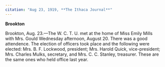 ```yaml
---
citation: "Aug 23, 1919, **The Ithaca Journal**"
---
```

**Brookton**

Brookton, Aug. 23.—The W. C. T. U. met at the home of Miss Emily Mills with Mrs. Gould Wednesday afternoon, August 20. There was a good attendence. The election of officers took place and the following were elected: Mrs. B. F. Lockwood, president; Mrs. Harold Quick, vice-president; Mrs. Charles Mulks, secretary, and Mrs. C. C. Stanley, treasurer. These are the same ones who held office last year. 